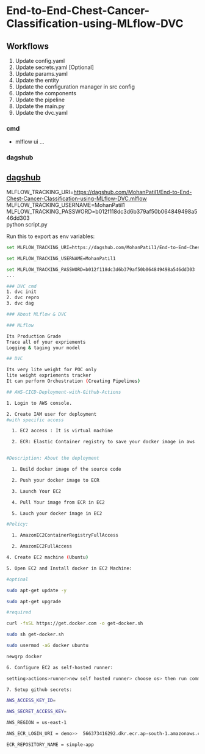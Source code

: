 
# End-to-End-Chest-Cancer-Classification-using-MLflow-DVC

## Workflows

1. Update config.yaml
2. Update secrets.yaml [Optional]
3. Update params.yaml
4. Update the entity
5. Update the configuration manager in src config
6. Update the components
7. Update the pipeline
8. Update the main.py
9. Update the dvc.yaml

### cmd
- mlflow ui
...
### dagshub
[dagshub](https://dagshub.com/)
---
MLFLOW_TRACKING_URI=https://dagshub.com/MohanPatil1/End-to-End-Chest-Cancer-Classification-using-MLflow-DVC.mlflow \
MLFLOW_TRACKING_USERNAME=MohanPatil1 \
MLFLOW_TRACKING_PASSWORD=b012f118dc3d6b379af50b064849498a546dd303 \
python script.py

Run this to export as env variables:

```bash
set MLFLOW_TRACKING_URI=https://dagshub.com/MohanPatil1/End-to-End-Chest-Cancer-Classification-using-MLflow-DVC.mlflow

set MLFLOW_TRACKING_USERNAME=MohanPatil1

set MLFLOW_TRACKING_PASSWORD=b012f118dc3d6b379af50b064849498a546dd303
... 

### DVC cmd
1. dvc init
2. dvc repro
3. dvc dag

### About MLflow & DVC

### MLflow

Its Production Grade
Trace all of your expriements
Logging & taging your model

## DVC

Its very lite weight for POC only
lite weight expriements tracker
It can perform Orchestration (Creating Pipelines)

## AWS-CICD-Deployment-with-Github-Actions

1. Login to AWS console.

2. Create IAM user for deployment
#with specific access

  1. EC2 access : It is virtual machine

  2. ECR: Elastic Container registry to save your docker image in aws


#Description: About the deployment

  1. Build docker image of the source code

  2. Push your docker image to ECR

  3. Launch Your EC2 

  4. Pull Your image from ECR in EC2

  5. Lauch your docker image in EC2

#Policy:

  1. AmazonEC2ContainerRegistryFullAccess

  2. AmazonEC2FullAccess

4. Create EC2 machine (Ubuntu)

5. Open EC2 and Install docker in EC2 Machine:

#optinal

sudo apt-get update -y

sudo apt-get upgrade

#required

curl -fsSL https://get.docker.com -o get-docker.sh

sudo sh get-docker.sh

sudo usermod -aG docker ubuntu

newgrp docker

6. Configure EC2 as self-hosted runner:

setting>actions>runner>new self hosted runner> choose os> then run command one by one

7. Setup github secrets:

AWS_ACCESS_KEY_ID=

AWS_SECRET_ACCESS_KEY=

AWS_REGION = us-east-1

AWS_ECR_LOGIN_URI = demo>>  566373416292.dkr.ecr.ap-south-1.amazonaws.com

ECR_REPOSITORY_NAME = simple-app